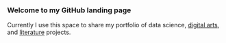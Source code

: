 ### Welcome to my GitHub landing page

Currently I use this space to share my portfolio of data science, [digital arts](https://fineartamerica.com/profiles/zhongwei-fan?tab=favorites), and [literature](Literature.md) projects.
